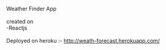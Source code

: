 Weather Finder App <br><br>
     created on <br>
           <tab> -Reactjs<br>
<br>
Deployed on heroku :- http://weath-forecast.herokuapp.com/
